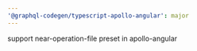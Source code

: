```yaml
---
'@graphql-codegen/typescript-apollo-angular': major
---
```


support near-operation-file preset in apollo-angular
